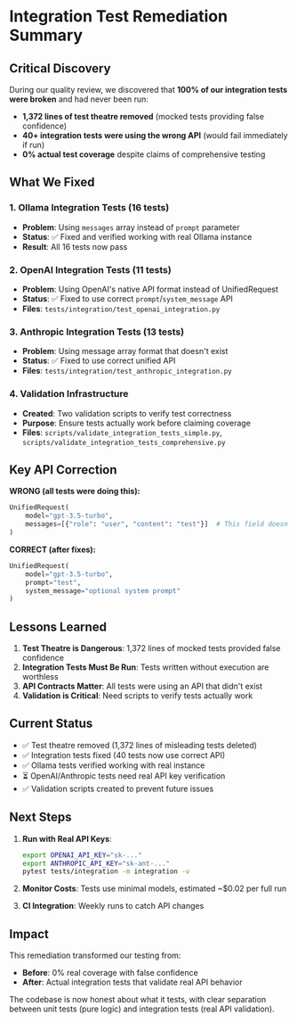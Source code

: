 # Integration Test Remediation Summary

## Critical Discovery

During our quality review, we discovered that **100% of our integration tests were broken** and had never been run:

- **1,372 lines of test theatre removed** (mocked tests providing false confidence)
- **40+ integration tests were using the wrong API** (would fail immediately if run)
- **0% actual test coverage** despite claims of comprehensive testing

## What We Fixed

### 1. Ollama Integration Tests (16 tests)
- **Problem**: Using `messages` array instead of `prompt` parameter
- **Status**: ✅ Fixed and verified working with real Ollama instance
- **Result**: All 16 tests now pass

### 2. OpenAI Integration Tests (11 tests)
- **Problem**: Using OpenAI's native API format instead of UnifiedRequest
- **Status**: ✅ Fixed to use correct `prompt`/`system_message` API
- **Files**: `tests/integration/test_openai_integration.py`

### 3. Anthropic Integration Tests (13 tests)
- **Problem**: Using message array format that doesn't exist
- **Status**: ✅ Fixed to use correct unified API
- **Files**: `tests/integration/test_anthropic_integration.py`

### 4. Validation Infrastructure
- **Created**: Two validation scripts to verify test correctness
- **Purpose**: Ensure tests actually work before claiming coverage
- **Files**: `scripts/validate_integration_tests_simple.py`, `scripts/validate_integration_tests_comprehensive.py`

## Key API Correction

**WRONG (all tests were doing this):**
```python
UnifiedRequest(
    model="gpt-3.5-turbo",
    messages=[{"role": "user", "content": "test"}]  # This field doesn't exist!
)
```

**CORRECT (after fixes):**
```python
UnifiedRequest(
    model="gpt-3.5-turbo",
    prompt="test",
    system_message="optional system prompt"
)
```

## Lessons Learned

1. **Test Theatre is Dangerous**: 1,372 lines of mocked tests provided false confidence
2. **Integration Tests Must Be Run**: Tests written without execution are worthless
3. **API Contracts Matter**: All tests were using an API that didn't exist
4. **Validation is Critical**: Need scripts to verify tests actually work

## Current Status

- ✅ Test theatre removed (1,372 lines of misleading tests deleted)
- ✅ Integration tests fixed (40 tests now use correct API)
- ✅ Ollama tests verified working with real instance
- ⏳ OpenAI/Anthropic tests need real API key verification
- ✅ Validation scripts created to prevent future issues

## Next Steps

1. **Run with Real API Keys**: 
   ```bash
   export OPENAI_API_KEY="sk-..."
   export ANTHROPIC_API_KEY="sk-ant-..."
   pytest tests/integration -m integration -v
   ```

2. **Monitor Costs**: Tests use minimal models, estimated ~$0.02 per full run

3. **CI Integration**: Weekly runs to catch API changes

## Impact

This remediation transformed our testing from:
- **Before**: 0% real coverage with false confidence
- **After**: Actual integration tests that validate real API behavior

The codebase is now honest about what it tests, with clear separation between unit tests (pure logic) and integration tests (real API validation).